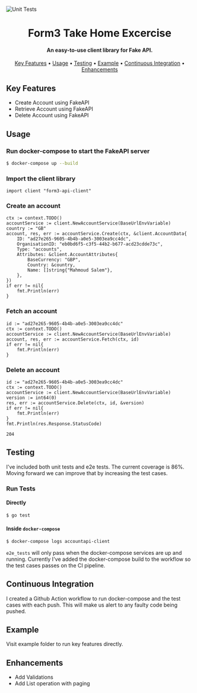 ![Unit Tests](https://github.com/mahsayedsalem/form3-api-client/actions/workflows/push.yml/badge.svg)

<h1 align="center">
  Form3 Take Home Excercise
</h1>

<h4 align="center">An easy-to-use client library for Fake API.</h4>

<p align="center">
  <a href="#key-features">Key Features</a> •
  <a href="#usage">Usage</a> •
  <a href="#testing">Testing</a> •
  <a href="#example">Example</a> •
  <a href="#continuous-integration">Continuous Integration</a> •
  <a href="#enhancements">Enhancements</a>
</p>

## Key Features

* Create Account using FakeAPI
* Retrieve Account using FakeAPI
* Delete Account using FakeAPI

## Usage

### Run docker-compose to start the FakeAPI server

```sh
$ docker-compose up --build
```

### Import the client library

```
import client "form3-api-client"
```

### Create an account

```
ctx := context.TODO()
accountService := client.NewAccountService(BaseUrlEnvVariable)
country := "GB"
account, res, err := accountService.Create(ctx, &client.AccountData{
	ID: "ad27e265-9605-4b4b-a0e5-3003ea9cc4dc",
	OrganisationID: "eb0bd6f5-c3f5-44b2-b677-acd23cdde73c",
	Type: "accounts",
	Attributes: &client.AccountAttributes{
		BaseCurrency: "GBP",
		Country: &country,
		Name: []string{"Mahmoud Salem"},
	},
})
if err != nil{
	fmt.Println(err)
}
```

### Fetch an account
```
id := "ad27e265-9605-4b4b-a0e5-3003ea9cc4dc"
ctx := context.TODO()
accountService := client.NewAccountService(BaseUrlEnvVariable)
account, res, err := accountService.Fetch(ctx, id)
if err != nil{
	fmt.Println(err)
}
```

### Delete an account
```
id := "ad27e265-9605-4b4b-a0e5-3003ea9cc4dc"
ctx := context.TODO()
accountService := client.NewAccountService(BaseUrlEnvVariable)
version := int64(0)
res, err := accountService.Delete(ctx, id, &version)
if err != nil{
	fmt.Println(err)
}
fmt.Println(res.Response.StatusCode)
```

```bigquery
204
```

## Testing
I've included both unit tests and e2e tests. The current coverage is 86%. Moving forward we can improve that by increasing the test cases.

### Run Tests

#### Directly
```sh
$ go test
```

#### Inside `docker-compose`
```sh
$ docker-compose logs accountapi-client
```

`e2e_tests` will only pass when the docker-compose services are up and running. Currently I've added the docker-compose build to the workflow so the test cases passes on the CI pipeline.

## Continuous Integration
I created a Github Action workflow to run docker-compose and the test cases with each push. This will make us alert to any faulty code being pushed.

## Example

Visit example folder to run key features directly.

## Enhancements

* Add Validations
* Add List operation with paging
